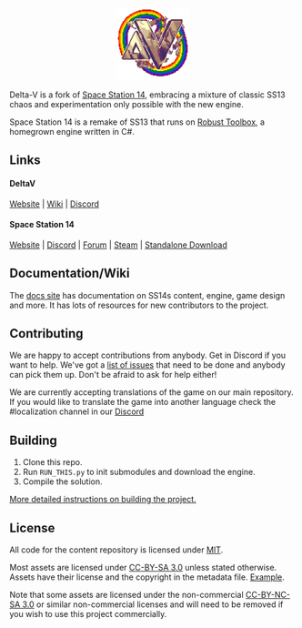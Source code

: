 <p align="center"> <img alt="Space Station 14 Delta-V Logo" width="128" height="128" src="https://raw.githubusercontent.com/DeltaV-Station/Delta-v/master/Resources/Textures/Logo/logo.png" /></p>
<!---<p align="center"> <img alt="Space Station 14 Delta-V Banner" width="512" height="126" src="https://raw.githubusercontent.com/DeltaV-Station/Delta-v/master/Resources/Textures/Logo/banner.png" /></p>-->

Delta-V is a fork of [Space Station 14](https://github.com/space-wizards/space-station-14), embracing a mixture of classic SS13 chaos and experimentation only possible with the new engine.

Space Station 14 is a remake of SS13 that runs on [Robust Toolbox](https://github.com/space-wizards/RobustToolbox), a homegrown engine written in C#.

## Links

#### DeltaV
[Website](https://delta-v.org/) | [Wiki](https://wiki.nyanotrasen.moe/view/Main_Page) | [Discord](https://discord.gg/BRCBAxw65X)

#### Space Station 14

[Website](https://spacestation14.io/) | [Discord](https://discord.ss14.io/) | [Forum](https://forum.spacestation14.io/) | [Steam](https://store.steampowered.com/app/1255460/Space_Station_14/) | [Standalone Download](https://spacestation14.io/about/nightlies/)

## Documentation/Wiki

The [docs site](https://docs.spacestation14.io/) has documentation on SS14s content, engine, game design and more. It has lots of resources for new contributors to the project.

## Contributing

We are happy to accept contributions from anybody. Get in Discord if you want to help. We've got a [list of issues](https://github.com/DeltaV-Station/Delta-v/issues) that need to be done and anybody can pick them up. Don't be afraid to ask for help either!

We are currently accepting translations of the game on our main repository. If you would like to translate the game into another language check the #localization channel in our [Discord](https://discord.gg/BRCBAxw65Xo)

## Building

1. Clone this repo.
2. Run `RUN_THIS.py` to init submodules and download the engine.
3. Compile the solution.

[More detailed instructions on building the project.](https://docs.spacestation14.io/getting-started/dev-setup)

## License

All code for the content repository is licensed under [MIT](https://github.com/DeltaV-Station/Delta-v/blob/master/LICENSE.TXT).

Most assets are licensed under [CC-BY-SA 3.0](https://creativecommons.org/licenses/by-sa/3.0/) unless stated otherwise. Assets have their license and the copyright in the metadata file. [Example](https://github.com/DeltaV-Station/Delta-v/blob/master/Resources/Textures/Objects/Tools/crowbar.rsi/meta.json).

Note that some assets are licensed under the non-commercial [CC-BY-NC-SA 3.0](https://creativecommons.org/licenses/by-nc-sa/3.0/) or similar non-commercial licenses and will need to be removed if you wish to use this project commercially.
